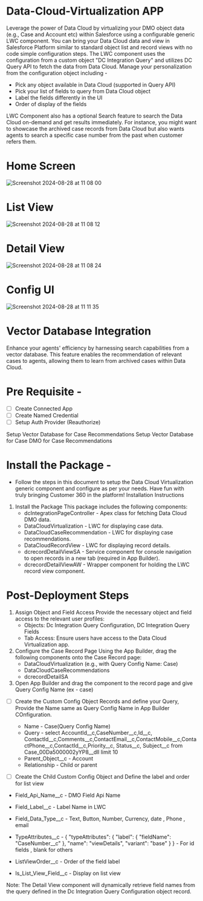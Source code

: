 
# Data-Cloud-Virtualization APP 

Leverage the power of Data Cloud by virtualizing your DMO object data (e.g., Case and Account etc) within Salesforce using a configurable generic LWC component.  You can bring your Data Cloud data and view in Salesforce Platform similar to standard object list and record views with no code simple configuration steps.
The LWC component uses the configuration from a custom object "DC Integration Query" and utilizes DC Query API to fetch the data from Data Cloud.  Manage your personalization from the configuration object including - 

- Pick any object available in Data Cloud (supported in Query API)
- Pick your list of fields to query from Data Cloud object
- Label the fields differently in the UI
- Order of display of the fields
  
LWC Component also has a optional Search feature to search the Data Cloud on-demand and get results immediately.  For instance, you might want to showcase the archived case records from Data Cloud but also wants agents to search a specific case number from the past when customer refers them.


# Home Screen
![Screenshot 2024-08-28 at 11 08 00](https://github.com/user-attachments/assets/40ce22df-8420-4b13-a748-2b89335956c2)

# List View 
![Screenshot 2024-08-28 at 11 08 12](https://github.com/user-attachments/assets/4880032b-8f51-442c-a0b4-ab8097198693)

# Detail View
![Screenshot 2024-08-28 at 11 08 24](https://github.com/user-attachments/assets/83e969fb-9da9-4651-bd3a-3419c2958b93)

# Config UI
![Screenshot 2024-08-28 at 11 11 35](https://github.com/user-attachments/assets/04a7f94b-8d71-4987-8ab6-1908d1ac05c9)



# Vector Database Integration
Enhance your agents' efficiency by harnessing  search capabilities from a vector database. This feature enables the recommendation of relevant cases to agents, allowing them to learn from archived cases within Data Cloud.

 # Pre Requisite - 

- [ ] Create Connected App
- [ ] Create Named Credential 
- [ ] Setup Auth Provider (Reauthorize)

Setup Vector Database for Case Recommendations
Setup Vector Database for Case DMO for Case Recommendations

 # Install the Package - 
 - Follow the steps in this document to setup the Data Cloud Virtualization generic component and configure as per your needs. Have fun with truly bringing Customer 360 in the platform!
Installation Instructions
1. Install the Package This package includes the following components:
    * dcIntegrationPageController - Apex class for fetching Data Cloud DMO data.
    * DataCloudVirtualization - LWC for displaying case data.
    * DataCloudCaseRecommendation - LWC for displaying case recommendations.
    * DataCloudRecordView - LWC for displaying record details.
    * dcrecordDetailViewSA - Service component for console navigation to open records in a new tab (required in App Builder).
    * dcrecordDetailViewAW - Wrapper component for holding the LWC record view component.


 # Post-Deployment Steps
1. Assign Object and Field Access Provide the necessary object and field access to the relevant user profiles:
    * Objects: Dc Integration Query Configuration, DC Integration Query Fields
    * Tab Access: Ensure users have access to the Data Cloud Virtualization app.
2. Configure the Case Record Page Using the App Builder, drag the following components onto the Case Record page:
    * DataCloudVirtualization (e.g., with Query Config Name: Case)
    * DataCloudCaseRecommendations
    * dcrecordDetailSA
3. Open App Builder and drag the component to the record page and give Query Config Name (ex - case)    

- [ ] Create the Custom Config Object Records and define your Query, Provide the Name same as Query Config Name in App Builder COnfiguration.

    -  Name - Case(Query Config Name)
    -  Query -  select AccountId__c,CaseNumber__c,Id__c, ContactId__c,Comments__c,ContactEmail__c,ContactMobile__c,ContactPhone__c,ContactId__c,Priority__c, Status__c, Subject__c from Case_00Da5000002yYP8__dll limit 10
    -  Parent_Object__c - Account 
    -  Relationship - Child or parent 


- [ ] Create the Child Custom Config Object and Define the label and order for list view
 -   Field_Api_Name__c - DMO Field Api Name
 -   Field_Label__c - Label Name in LWC 
 -   Field_Data_Type__c - Text, Button, Number, Currency, date , Phone , email 
 -   TypeAttributes__c - { "typeAttributes": { "label": { "fieldName": "CaseNumber__c" }, "name": "viewDetails", "variant": "base" } }  - For id fields , blank for others 

 -   ListViewOrder__c - Order of the field label 
 -   Is_List_View_Field__c - Display on list view 
   
Note: The Detail View component will dynamically retrieve field names from the query defined in the Dc Integration Query Configuration object record.

